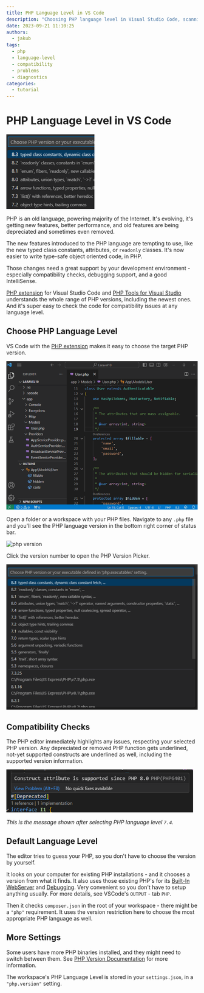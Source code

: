 ```yaml
---
title: PHP Language Level in VS Code
description: "Choosing PHP language level in Visual Studio Code, scanning for compatibility issues."
date: 2023-09-21 11:10:25
authors:
  - jakub
tags:
  - php
  - language-level
  - compatibility
  - problems
  - diagnostics
categories:
  - tutorial
---
```


# PHP Language Level in VS Code

![Cover Image](imgs/php-version-preview.png)

PHP is an old language, powering majority of the Internet. It's evolving, it's getting new features, better performance, and old features are being depreciated and sometimes even removed.

<!-- more -->

The new features introduced to the PHP language are tempting to use, like the new typed class constants, attributes, or `readonly` classes. It's now easier to write type-safe object oriented code, in PHP.

Those changes need a great support by your development environment - especially compatibility checks, debugging support, and a good IntelliSense.

[PHP extension](https://marketplace.visualstudio.com/items?itemName=DEVSENSE.phptools-vscode) for Visual Studio Code and [PHP Tools for Visual Studio](https://www.devsense.com/download) understands the whole range of PHP versions, including the newest ones. And it's super easy to check the code for compatibility issues at any language level.

## Choose PHP Language Level

VS Code with the [PHP extension](https://marketplace.visualstudio.com/items?itemName=DEVSENSE.phptools-vscode) makes it easy to choose the target PHP version.

![php language level](https://github.com/DEVSENSE/phptools-docs/blob/master/docs/vscode/imgs/vsc-language-level.gif?raw=true)

Open a folder or a workspace with your PHP files. Navigate to any `.php` file and you'll see the PHP language version in the bottom right corner of status bar.

![php version](https://docs.devsense.com/content_docs/vscode/imgs/php-version-status.png)

Click the version number to open the PHP Version Picker.

![php version picker](imgs/php-version-picker.png)

## Compatibility Checks

The PHP editor immediately highlights any issues, respecting your selected PHP version. Any depreciated or removed PHP function gets underlined, not-yet supported constructs are underlined as well, including the supported version information.

![php attributes support](imgs/deprecated-attributes.png)

_This is the message shown after selecting PHP language level `7.4`._

## Default Language Level

The editor tries to guess your PHP, so you don't have to choose the version by yourself.

It looks on your computer for existing PHP installations - and it chooses a version from what it finds. It also uses those existing PHP's for its [Built-In WebServer](https://docs.devsense.com/en/vscode/debug/launch-json#built-in-php-server) and [Debugging](https://docs.devsense.com/en/vscode/debug). Very convenient so you don't have to setup anything usually. For more details, see VSCode's `OUTPUT` - tab `PHP`.

Then it checks `composer.json` in the root of your workspace - there might be a `"php"` requirement. It uses the version restriction here to choose the most appropriate PHP language as well.

## More Settings

Some users have more PHP binaries installed, and they might need to switch between them. See [PHP Version Documentation](https://docs.devsense.com/en/vscode/php-version) for more information.

The workspace's PHP Language Level is stored in your `settings.json`, in a `"php.version"` setting.
